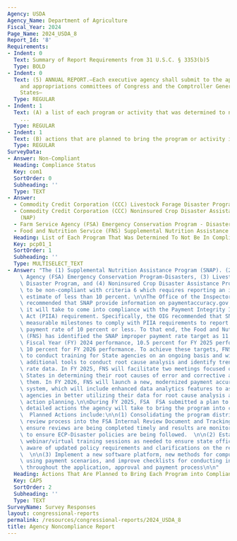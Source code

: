 ```yaml
---
Agency: USDA
Agency_Name: Department of Agriculture
Fiscal_Year: 2024
Page_Name: 2024_USDA_8
Report_Id: '8'
Requirements:
- Indent: 0
  Text: Summary of Report Requirements from 31 U.S.C. § 3353(b)5
  Type: BOLD
- Indent: 0
  Text: (5) ANNUAL REPORT.—Each executive agency shall submit to the appropriate authorizing
    and appropriations committees of Congress and the Comptroller General of the United
    States—
  Type: REGULAR
- Indent: 1
  Text: (A) a list of each program or activity that was determined to not be in compliance
    ...
  Type: REGULAR
- Indent: 1
  Text: (B) actions that are planned to bring the program or activity into compliance.
  Type: REGULAR
SurveyData:
- Answer: Non-Compliant
  Heading: Compliance Status
  Key: com1
  SortOrder: 0
  Subheading: ''
  Type: TEXT
- Answer:
  - Commodity Credit Corporation (CCC) Livestock Forage Disaster Program (LFP)
  - Commodity Credit Corporation (CCC) Noninsured Crop Disaster Assistance Program
    (NAP)
  - Farm Service Agency (FSA) Emergency Conservation Program - Disasters (ECP-Disasters)
  - Food and Nutrition Service (FNS) Supplemental Nutrition Assistance Program (SNAP)
  Heading: List of Each Program That Was Determined To Not Be In Compliance
  Key: pcp01_1
  SortOrder: 1
  Subheading: ''
  Type: MULTISELECT_TEXT
- Answer: "The (1) Supplemental Nutrition Assistance Program (SNAP). (2) Farm Service\
    \ Agency (FSA) Emergency Conservation Program-Disasters, (3) Livestock Forage\
    \ Disaster Program, and (4) Noninsured Crop Disaster Assistance Program were found\
    \ to be non-compliant with criteria 6 which requires reporting an improper payment\
    \ estimate of less than 10 percent. \n\nThe Office of the Inspector General (OIG)\
    \ recommended that SNAP provide information on paymentaccuracy.gov about actions\
    \ it will take to come into compliance with the Payment Integrity Information\
    \ Act (PIIA) requirement. Specifically, the OIG recommended that SNAP establish\
    \ measurable milestones to comply with PIIA requirements to report an improper\
    \ payment rate of 10 percent or less. To that end, the Food and Nutrition Service\
    \ (FNS) has identified the SNAP improper payment rate target as 11 percent for\
    \ Fiscal Year (FY) 2024 performance, 10.5 percent for FY 2025 performance, and\
    \ 10 percent for FY 2026 performance. To achieve these targets, FNS will continue\
    \ to conduct training for State agencies on an ongoing basis and will provide\
    \ additional tools to conduct root cause analysis and identify trends in error\
    \ rate data. In FY 2025, FNS will facilitate two meetings focused on assisting\
    \ States in determining their root causes of error and corrective actions to address\
    \ them. In FY 2026, FNS will launch a new, modernized payment accuracy data management\
    \ system, which will include enhanced data analytics features to assist State\
    \ agencies in better utilizing their data for root cause analysis and corrective\
    \ action planning.\n\nDuring FY 2025, FSA  FSA submitted a plan to Congress, describing\
    \ detailed actions the agency will take to bring the program into compliance.\
    \  Planned Actions include:\n\n(1) Consolidating the program district director\
    \ review process into the FSA Internal Review Document and Tracking System to\
    \ ensure reviews are being completed timely and results are monitored and evaluated\
    \ to ensure ECP-Disaster policies are being followed.  \n\n(2) Establish additional\
    \ webinar/virtual training sessions as needed to ensure state office staff are\
    \ aware of updated policy requirements and clarifications on the requirements.\
    \  \n\n(3) Implement a new software platform, new methods for computing payments\
    \ using payment scenarios, and improve checklists for conducting internal reviews\
    \ throughout the application, approval and payment process\n\n"
  Heading: Actions That Are Planned to Bring Each Program into Compliance
  Key: CAP5
  SortOrder: 2
  Subheading: ''
  Type: TEXT
SurveyName: Survey Responses
layout: congressional-reports
permalink: /resources/congressional-reports/2024_USDA_8
title: Agency Noncompliance Report
---
```

